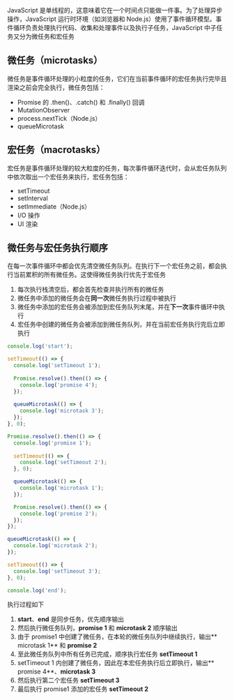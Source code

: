 JavaScript 是单线程的，这意味着它在一个时间点只能做一件事。为了处理异步操作，JavaScript 运行时环境（如浏览器和 Node.js）使用了事件循环模型。事件循环负责处理执行代码、收集和处理事件以及执行子任务，JavaScript 中子任务又分为微任务和宏任务

## 微任务（microtasks）
微任务是事件循环处理的小粒度的任务，它们在当前事件循环的宏任务执行完毕且渲染之前会完全执行，微任务包括：

+ Promise 的 .then()、.catch() 和 .finally() 回调
+ MutationObserver
+ process.nextTick（Node.js）
+ queueMicrotask

## 宏任务（macrotasks）
宏任务是事件循环处理的较大粒度的任务，每次事件循环迭代时，会从宏任务队列中依次取出一个宏任务来执行，宏任务包括：

+ setTimeout
+ setInterval
+ setImmediate（Node.js）
+ I/O 操作
+ UI 渲染

## 微任务与宏任务执行顺序
在每一次事件循环中都会优先清空微任务队列。在执行下一个宏任务之前，都会执行当前累积的所有微任务。这使得微任务执行优先于宏任务

1. 每次执行栈清空后，都会首先检查并执行所有的微任务
2. 微任务中添加的微任务会在**同一次**微任务执行过程中被执行
3. 微任务中添加的宏任务会被添加到宏任务队列末尾，并在**下一次**事件循环中执行
4. 宏任务中创建的微任务会被添加到微任务队列，并在当前宏任务执行完后立即执行

```javascript
console.log('start');

setTimeout(() => {
  console.log('setTimeout 1');
  
  Promise.resolve().then(() => {
    console.log('promise 4');
  });
  
  queueMicrotask(() => {
    console.log('microtask 3');
  });
}, 0);

Promise.resolve().then(() => {
  console.log('promise 1');
  
  setTimeout(() => {
    console.log('setTimeout 2');
  }, 0);

  queueMicrotask(() => {
    console.log('microtask 1');
  });

  Promise.resolve().then(() => {
    console.log('promise 2');
  });
});

queueMicrotask(() => {
  console.log('microtask 2');
});

setTimeout(() => {
  console.log('setTimeout 3');
}, 0);

console.log('end');
```



执行过程如下

1. **start**、**end** 是同步任务，优先顺序输出
2. 然后执行微任务队列，**promise 1** 和 **microtask 2** 顺序输出
3. 由于 promise1 中创建了微任务，在本轮的微任务队列中继续执行，输出** microtask 1** 和 **promise 2**
4. 至此微任务队列中所有任务已完成，顺序执行宏任务 **setTimeout 1**
5. setTimeout 1 内创建了微任务，因此在本宏任务执行后立即执行，输出** promise 4**、**microtask 3**
6. 然后执行第二个宏任务 **setTimeout 3**
7. 最后执行 promise1 添加的宏任务 **setTimeout 2**

